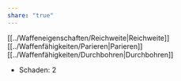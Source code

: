 ```yaml
---
share: "true"
---
```

[[../Waffeneigenschaften/Reichweite|Reichweite]] [[../Waffenfähigkeiten/Parieren|Parieren]] [[../Waffenfähigkeiten/Durchbohren|Durchbohren]]  
  
- Schaden: 2